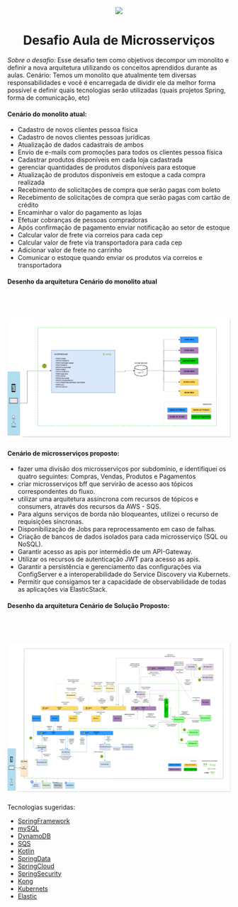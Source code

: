 <p align="center">
<img src="https://d33wubrfki0l68.cloudfront.net/3d218442b01b3bdbf82b739df4d07e450234bf9e/08a8f/assets/images/womakerscode-brand.png" height="100">
</p>
<h1 align="center">Desafio Aula de Microsserviços</h1>
<p align="center">
</p>

<p> <i>Sobre o desafio: </i>
  Esse desafio tem como objetivos decompor um monolito e definir a nova arquitetura utilizando os conceitos aprendidos durante as aulas. Cenário: Temos um monolito que atualmente tem diversas responsabilidades e você é encarregada de dividir ele da melhor forma possível e definir quais tecnologias serão 
utilizadas (quais projetos Spring, forma de comunicação, etc)
 </p>

<h4>Cenário do monolito atual:</h4>
<ul>

<li>Cadastro de novos clientes pessoa física</li>
<li>Cadastro de novos clientes pessoas jurídicas</li>
<li>Atualização de dados cadastrais de ambos</li>
<li>Envio de e-mails com promoções para todos os clientes pessoa física</li>
<li>Cadastrar produtos disponíveis em cada loja cadastrada</li>
<li>gerenciar quantidades de produtos disponíveis para estoque</li>
<li>Atualização de produtos disponíveis em estoque a cada compra realizada</li>
<li>Recebimento de solicitações de compra que serão pagas com boleto</li>
<li>Recebimento de solicitações de compra que serão pagas com cartão de crédito</li>
<li>Encaminhar o valor do pagamento as lojas</li>
<li>Efetuar cobranças de pessoas compradoras</li>
<li>Após confirmação de pagamento enviar notificação ao setor de estoque </li>
<li>Calcular valor de frete via correios para cada cep</li>
<li>Calcular valor de frete via transportadora para cada cep</li>
<li>Adicionar valor de frete no carrinho</li>
<li>Comunicar o estoque quando enviar os produtos via correios e transportadora</li>
</ul>

<h4>Desenho da arquitetura Cenário do monolito atual </h4>
</br>
<h1 align="center">
    <img alt="spacetraveling" src="./monolito.drawio.png" />
</h1>



<h4>Cenário de microsserviços proposto:</h4>
<ul>

<li>fazer uma divisão dos microsserviços por subdomínio, e identifiquei os quatro seguintes: Compras, Vendas, Produtos e Pagamentos</li>

<li>criar microsserviços bff que servirão de acesso aos tópicos correspondentes do fluxo.</li>

<li>utilizar uma arquitetura assíncrona com recursos de tópicos e consumers, através dos recursos da AWS - SQS.</li>

<li>Para alguns serviços de borda não bloqueantes, utilizei o recurso de requisições síncronas.</li>

<li>Disponibilização de Jobs para reprocessamento em caso de falhas.</li>

<li>Criação de bancos de dados isolados para cada microsserviço (SQL ou NoSQL).</li>

<li>Garantir acesso as apis por intermédio de um API-Gateway.</li>

<li>Utilizar os recursos de autenticação JWT para acesso as apis.</li>

<li>Garantir a persistência e gerenciamento das configurações via ConfigServer e a interoperabilidade do Service Discovery via Kubernets.</li>

<li>Permitir que consigamos ter a capacidade de observabilidade de todas as aplicações via ElasticStack.</li>

</ul>

<h4>Desenho da arquitetura Cenário de Solução Proposto:</h4>
</br>

<h1 align="center">
    <img alt="spacetraveling" src="./desafio_marilia_messias.png" />
</h1>

Tecnologias sugeridas:

- [SpringFramework](https://spring.io/)
- [mySQL](https://www.mysql.com/)
- [DynamoDB](https://aws.amazon.com/pt/dynamodb/)
- [SQS](https://aws.amazon.com/pt/sqs/)
- [Kotlin](https://kotlinlang.org/)
- [SpringData](https://spring.io/projects/spring-data)
- [SpringCloud](https://spring.io/projects/spring-cloud)
- [SpringSecurity](https://spring.io/projects/spring-security)
- [Kong](https://konghq.com/kong/)
- [Kubernets](https://cloud.google.com/kubernetes-applications)
- [Elastic](https://www.elastic.co/pt/)
